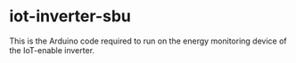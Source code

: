 # iot-inverter-sbu
This is the Arduino code required to run on the energy monitoring device of the IoT-enable inverter.
